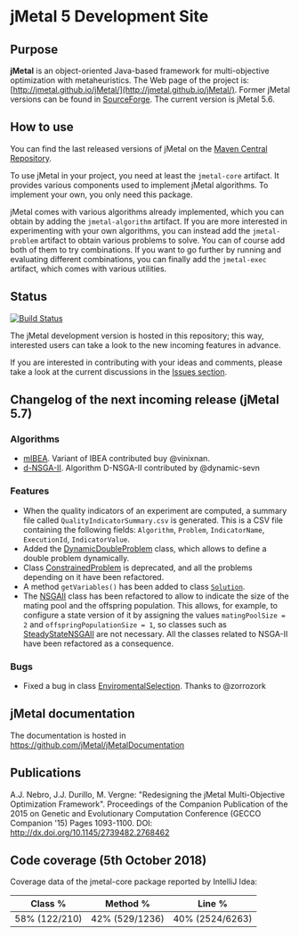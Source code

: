 # jMetal 5 Development Site

## Purpose

**jMetal** is an object-oriented Java-based framework for multi-objective optimization with metaheuristics.
The Web page of the project is: [http://jmetal.github.io/jMetal/](http://jmetal.github.io/jMetal/).
Former jMetal versions can be found in [SourceForge](http://jmetal.sourceforge.net). The current version is jMetal 5.6. 

## How to use

You can find the last released versions of jMetal on the [Maven Central Repository](https://search.maven.org/search?q=g:org.uma.jmetal).

To use jMetal in your project, you need at least the `jmetal-core` artifact.
It provides various components used to implement jMetal algorithms.
To implement your own, you only need this package.

jMetal comes with various algorithms already implemented, which you can obtain by adding the `jmetal-algorithm` artifact.
If you are more interested in experimenting with your own algorithms, you can instead add the `jmetal-problem` artifact to obtain various problems to solve.
You can of course add both of them to try combinations.
If you want to go further by running and evaluating different combinations, you can finally add the `jmetal-exec` artifact, which comes with various utilities.

## Status
[![Build Status](https://travis-ci.org/jMetal/jMetal.svg?branch=master)](https://travis-ci.org/jMetal/jMetal)

The jMetal development version is hosted in this repository; this way, interested users can take a look to the new incoming features in advance.

If you are interested in contributing with your ideas and comments, please take a look at the current discussions in the [Issues section](https://github.com/jMetal/jMetal/issues).

## Changelog of the next incoming release (jMetal 5.7)
### Algorithms
* [mIBEA](https://github.com/jMetal/jMetal/blob/master/jmetal-algorithm/src/main/java/org/uma/jmetal/algorithm/multiobjective/ibea/mIBEA). Variant of IBEA contributed buy @vinixnan.
* [d-NSGA-II](https://github.com/jMetal/jMetal/blob/master/jmetal-algorithm/src/main/java/org/uma/jmetal/algorithm/multiobjective/nsgaii/DNSGAII.java). Algorithm D-NSGA-II contributed by @dynamic-sevn

### Features
* When the quality indicators of an experiment are computed, a summary file called `QualityIndicatorSummary.csv` is generated. This is a CSV file containing the following fields: `Algorithm`, `Problem`, `IndicatorName`, `ExecutionId`, `IndicatorValue`.
* Added the [DynamicDoubleProblem](https://github.com/jMetal/jMetal/blob/master/jmetal-core/src/main/java/org/uma/jmetal/problem/impl/DynamicDoubleProblem.java) class, which allows to define a double problem dynamically.
* Class [ConstrainedProblem](https://github.com/jMetal/jMetal/blob/master/jmetal-core/src/main/java/org/uma/jmetal/problem/ConstrainedProblem.java) is deprecated, and all the problems depending on it have been refactored. 
* A method `getVariables()` has been added to class [`Solution`](https://github.com/jMetal/jMetal/blob/master/jmetal-core/src/main/java/org/uma/jmetal/solution/Solution.java).
* The [NSGAII](https://github.com/jMetal/jMetal/blob/master/jmetal-algorithm/src/main/java/org/uma/jmetal/algorithm/multiobjective/nsgaii/NSGAII.java) class has been refactored to allow to indicate the size of the mating pool and the offspring population. This allows, for example, to configure a state version of it by assigning the values `matingPoolSize = 2` and `offspringPopulationSize = 1`, so classes such as [SteadyStateNSGAII](https://github.com/jMetal/jMetal/blob/master/jmetal-algorithm/src/main/java/org/uma/jmetal/algorithm/multiobjective/nsgaii/SteadyStateNSGAII.java) are not necessary. All the classes related to NSGA-II have been refactored as a consequence.

### Bugs
* Fixed a bug in class [EnviromentalSelection](https://github.com/jMetal/jMetal/blob/master/jmetal-algorithm/src/main/java/org/uma/jmetal/algorithm/multiobjective/spea2/util/EnvironmentalSelection.java). Thanks to @zorrozork

## jMetal documentation
The documentation is hosted in https://github.com/jMetal/jMetalDocumentation

## Publications
A.J. Nebro, J.J. Durillo, M. Vergne: "Redesigning the jMetal Multi-Objective Optimization Framework". Proceedings of the Companion Publication of the 2015 on Genetic and Evolutionary Computation Conference (GECCO Companion '15) Pages 1093-1100. DOI: http://dx.doi.org/10.1145/2739482.2768462

## Code coverage (5th October 2018)
Coverage data of the jmetal-core package reported by IntelliJ Idea:

|Class % |Method %| Line % |
|--------|--------|--------|
|58% (122/210) |	42% (529/1236) | 40% (2524/6263)
